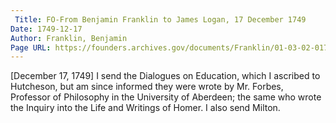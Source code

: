 ```yaml
---
 Title: FO-From Benjamin Franklin to James Logan, 17 December 1749
Date: 1749-12-17
Author: Franklin, Benjamin
Page URL: https://founders.archives.gov/documents/Franklin/01-03-02-0173
---
```


[December 17, 1749]
I send the Dialogues on Education, which I ascribed to Hutcheson, but am since informed they were wrote by Mr. Forbes, Professor of Philosophy in the University of Aberdeen; the same who wrote the Inquiry into the Life and Writings of Homer. I also send Milton.

